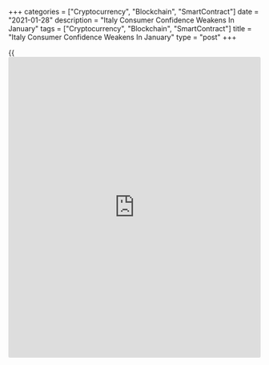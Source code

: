 +++
categories = ["Cryptocurrency", "Blockchain", "SmartContract"]
date = "2021-01-28"
description = "Italy Consumer Confidence Weakens In January"
tags = ["Cryptocurrency", "Blockchain", "SmartContract"]
title = "Italy Consumer Confidence Weakens In January"
type = "post"
+++

{{<iframe id="large-banner" src="https://www.bounty.group/#slide=25.0" width="100%" height="600" scrolling="no" style="border: 0px solid rgb(216, 221, 230); border-radius: 3px;">}}

Italy's consumer confidence weakened in January, survey results from the
statistical office Istat showed on Thursday.

The consumer confidence index rose to 100.7 in January from 101.1 in
December. Economists had expected a score of 100.5.

The manufacturing confidence index increased to 95.1 in January from
96.0 in the previous month. Economists had forecast a score of 95.6.

The economic sentiment index fell to 83.4 in January from 83.5 in the
prior month.

The [business][1] confidence rose to 87.9 in January from 87.7 in the
preceding month.

In construction, the sentiment index rose to 138.0 from 136.0 in the
prior month.

The indicator for services sector grew to 82.0 from 78.4 in December and
that for retail decreased to 87.9 from 88.2.

For comments and feedback [contact](https://www.playgroundfx.com/contact/): editorial@rtt[news](https://www.letsplayfx.com/blog/forex-news-website/).com

[Economic News][2]

 **What parts of the world are seeing the best (and worst) economic
performances lately? Click[here][3] to check out our [Econ Scorecard][3]
and find out! See up-to-the-moment [ranking](https://www.playgroundfx.com/blog/crypto-exchange-ranking/)s for the best and worst
performers in [GDP][4], [unemployment rate][5], [inflation][6] and much
more.**

   1. www.rtt[news](https://www.letsplayfx.com/blog/forex-news-website/).com/Content/Business.aspx
   2. www.rtt[news](https://www.letsplayfx.com/blog/forex-news-website/).com/Content/EconomicNews.aspx
   3. www.rtt[news](https://www.letsplayfx.com/blog/forex-news-website/).com/economic-scorecard/world-rank/industrial-production/highest-performance.aspx
   4. www.rtt[news](https://www.letsplayfx.com/blog/forex-news-website/).com/economic-scorecard/world-rank/GDP/highest-performance.aspx
   5. www.rtt[news](https://www.letsplayfx.com/blog/forex-news-website/).com/economic-scorecard/world-rank/unemployment-rate/lowest-performance.aspx
   6. www.rtt[news](https://www.letsplayfx.com/blog/forex-news-website/).com/economic-scorecard/world-rank/CPI/highest-performance.aspx